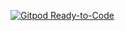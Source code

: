 [![Gitpod Ready-to-Code](https://img.shields.io/badge/Gitpod-Ready--to--Code-blue?logo=gitpod)](https://gitpod.io/#https://github.com/tellmepipo/tellmepipo-nodejs-bootcamp-asist-virtuales-adathink-lab-clase-02) 

